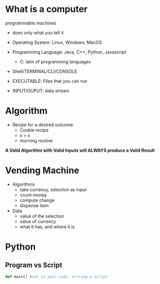 # What is a computer

programmable machines
- does only what you tell it

- Operating System: Linux, Windows, MacOS
- Programming Language: Java, C++, Python, Javascript
  - C: latin of programming languages
- Shell/TERMINAL/CLI/CONSOLE
- EXECUTABLE: Files that you can run
- INPUT/OUPUT: data stream


# Algorithm

- Recipe for a desired outcome
  - Cookie recipe
  - x + x
  - morning routine

**A Valid Algorithm with Valid Inputs will ALWAYS produce a Valid Result**

# Vending Machine

- Algorithms
  - take currency, selection as input
  - count money
  - compute change
  - dispense item
- Data
  - value of the selection
  - value of currency
  - what it has, and where it is


# Python

## Program vs Script

```py
def main() #not in your code, writing a script
```